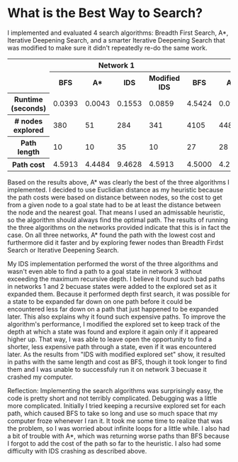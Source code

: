 # What is the Best Way to Search?

I implemented and evaluated 4 search algorithms: Breadth First Search, A*, Iterative Deepening Search, and a smarter Iterative Deepening Search that was modified to make sure it didn't repeatedly re-do the same work.

<table>
  <tr><td rowspan=2></td><th colspan=4>Network 1</th><th colspan=4>Network 2</th><th colspan=3>Network 3</th></tr>
  <tr><th>BFS</th><th>A*</th><th>IDS</th><th>Modified IDS</th><th>BFS</th><th>A*</th><th>IDS</th><th>Modified IDS</th><th>BFS</th><th>A*</th><th>IDS</th></tr>
  <tr><th>Runtime (seconds)</th><td>0.0393</td><td>0.0043</td><td>0.1553</td><td>0.0859</td><td>4.5424</td><td>0.0949</td><td>23.2790</td><td>7.6172</td><td>1590.1788</td><td>49.0080</td><td rowspan=4>Exceeds maximum recursive depth.</td></tr>
  <tr><th># nodes explored</th><td>380</td><td>51</td><td>284</td><td>341</td><td>4105</td><td>448</td><td>1556</td><td>4105</td><td>39525</td><td>8689</td></tr>
  <tr><th>Path length</th><td>10</td><td>10</td><td>35</td><td>10</td><td>27</td><td>28</td><td>140</td><td>27</td><td>80</td><td>89</td></tr>
  <tr><th>Path cost</th><td>4.5913</td><td>4.4484</td><td>9.4628</td><td>4.5913</td><td>4.5000</td><td>4.2137</td><td>14.1892</td><td>4.500</td><td>6.4321</td><td>5.9150</td></tr>
</table>

Based on the results above, A* was clearly the best of the three algorithms I implemented. I decided to use Euclidian distance as my heuristic because the path costs were based on distance between nodes, so the cost to get from a given node to a goal state had to be at least the distance between the node and the nearest goal. That means I used an admissable heuristic, so the algorithm should always find the optimal path. The results of running the three algorithms on the networks provided indicate that this is in fact the case. On all three networks, A* found the path with the lowest cost and furthermore did it faster and by exploring fewer nodes than Breadth Firdst Search or Iterative Deepening Search.

My IDS implementation performed the worst of the three algorithms and wasn't even able to find a path to a goal state in network 3 without exceeding the maximum recursive depth. I believe it found such bad paths in networks 1 and 2 becuase states were added to the explored set as it expanded them. Because it performed depth first search, it was possible for a state to be expanded far down on one path before it could be encountered less far down on a path that just happened to be expanded later. This also explains why it found such expensive paths. To improve the algorithm's performance, I modified the explored set to keep track of the depth at which a state was found and explore it again only if it appeared higher up. That way, I was able to leave open the opportunity to find a shorter, less expensive path through a state, even if it was encountered later. As the results from "IDS with modified explored set" show, it resulted in paths with the same length and cost as BFS, though it took longer to find them and I was unable to successfuly run it on network 3 becuase it crashed my computer.

Reflection: Implementing the search algorithms was surprisingly easy, the code is pretty short and not terribly complicated. Debugging was a little more complicated. Initially I tried keeping a recursive explored set for each path, which caused BFS to take so long and use so much space that my computer froze whenever I ran it. It took me some time to realize that was the problem, so I was worried about infinite loops for a little while. I also had a bit of trouble with A*, which was returning worse paths than BFS because I forgot to add the cost of the path so far to the heuristic. I also had some difficulty with IDS crashing as described above.
